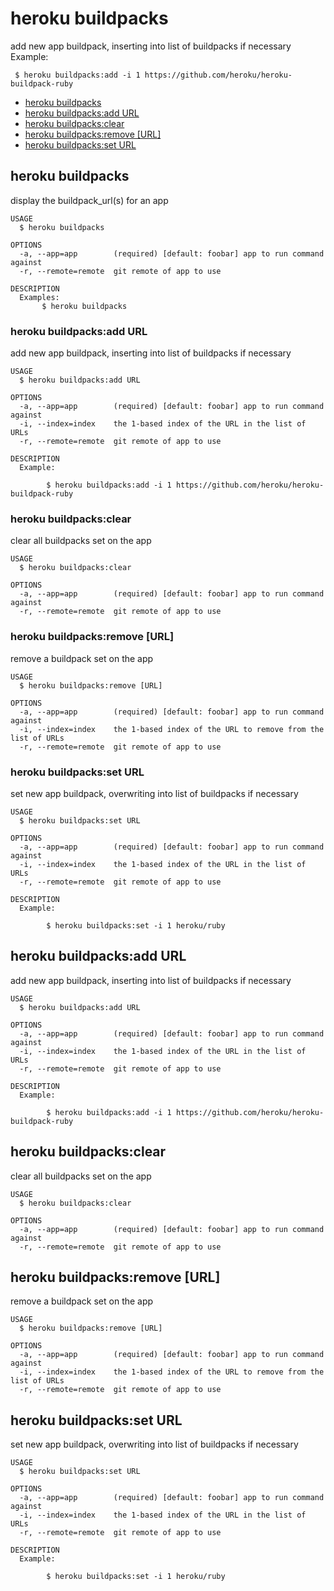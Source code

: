 heroku buildpacks
=================

add new app buildpack, inserting into list of buildpacks if necessary
Example:

     $ heroku buildpacks:add -i 1 https://github.com/heroku/heroku-buildpack-ruby

* [heroku buildpacks](#heroku-buildpacks)
* [heroku buildpacks:add URL](#heroku-buildpacksadd-url)
* [heroku buildpacks:clear](#heroku-buildpacksclear)
* [heroku buildpacks:remove [URL]](#heroku-buildpacksremove-url)
* [heroku buildpacks:set URL](#heroku-buildpacksset-url)

## heroku buildpacks

display the buildpack_url(s) for an app

```
USAGE
  $ heroku buildpacks

OPTIONS
  -a, --app=app        (required) [default: foobar] app to run command against
  -r, --remote=remote  git remote of app to use

DESCRIPTION
  Examples:
       $ heroku buildpacks
```

### heroku buildpacks:add URL

add new app buildpack, inserting into list of buildpacks if necessary

```
USAGE
  $ heroku buildpacks:add URL

OPTIONS
  -a, --app=app        (required) [default: foobar] app to run command against
  -i, --index=index    the 1-based index of the URL in the list of URLs
  -r, --remote=remote  git remote of app to use

DESCRIPTION
  Example:

        $ heroku buildpacks:add -i 1 https://github.com/heroku/heroku-buildpack-ruby
```

### heroku buildpacks:clear

clear all buildpacks set on the app

```
USAGE
  $ heroku buildpacks:clear

OPTIONS
  -a, --app=app        (required) [default: foobar] app to run command against
  -r, --remote=remote  git remote of app to use
```

### heroku buildpacks:remove [URL]

remove a buildpack set on the app

```
USAGE
  $ heroku buildpacks:remove [URL]

OPTIONS
  -a, --app=app        (required) [default: foobar] app to run command against
  -i, --index=index    the 1-based index of the URL to remove from the list of URLs
  -r, --remote=remote  git remote of app to use
```

### heroku buildpacks:set URL

set new app buildpack, overwriting into list of buildpacks if necessary

```
USAGE
  $ heroku buildpacks:set URL

OPTIONS
  -a, --app=app        (required) [default: foobar] app to run command against
  -i, --index=index    the 1-based index of the URL in the list of URLs
  -r, --remote=remote  git remote of app to use

DESCRIPTION
  Example:

        $ heroku buildpacks:set -i 1 heroku/ruby
```

## heroku buildpacks:add URL

add new app buildpack, inserting into list of buildpacks if necessary

```
USAGE
  $ heroku buildpacks:add URL

OPTIONS
  -a, --app=app        (required) [default: foobar] app to run command against
  -i, --index=index    the 1-based index of the URL in the list of URLs
  -r, --remote=remote  git remote of app to use

DESCRIPTION
  Example:

        $ heroku buildpacks:add -i 1 https://github.com/heroku/heroku-buildpack-ruby
```

## heroku buildpacks:clear

clear all buildpacks set on the app

```
USAGE
  $ heroku buildpacks:clear

OPTIONS
  -a, --app=app        (required) [default: foobar] app to run command against
  -r, --remote=remote  git remote of app to use
```

## heroku buildpacks:remove [URL]

remove a buildpack set on the app

```
USAGE
  $ heroku buildpacks:remove [URL]

OPTIONS
  -a, --app=app        (required) [default: foobar] app to run command against
  -i, --index=index    the 1-based index of the URL to remove from the list of URLs
  -r, --remote=remote  git remote of app to use
```

## heroku buildpacks:set URL

set new app buildpack, overwriting into list of buildpacks if necessary

```
USAGE
  $ heroku buildpacks:set URL

OPTIONS
  -a, --app=app        (required) [default: foobar] app to run command against
  -i, --index=index    the 1-based index of the URL in the list of URLs
  -r, --remote=remote  git remote of app to use

DESCRIPTION
  Example:

        $ heroku buildpacks:set -i 1 heroku/ruby
```
